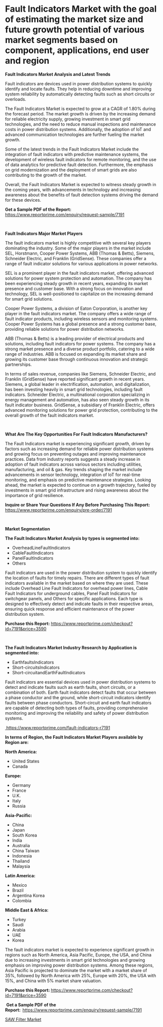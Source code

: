 <p><h1>Fault Indicators Market with the goal of estimating the market size and future growth potential of various market segments based on component, applications, end user and region</h1></p><p><strong>Fault Indicators Market Analysis and Latest Trends</strong></p>
<p><p>Fault indicators are devices used in power distribution systems to quickly identify and locate faults. They help in reducing downtime and improving system reliability by automatically detecting faults such as short circuits or overloads.</p><p>The Fault Indicators Market is expected to grow at a CAGR of 1.80% during the forecast period. The market growth is driven by the increasing demand for reliable electricity supply, growing investment in smart grid technologies, and the need to reduce manual inspections and maintenance costs in power distribution systems. Additionally, the adoption of IoT and advanced communication technologies are further fueling the market growth.</p><p>Some of the latest trends in the Fault Indicators Market include the integration of fault indicators with predictive maintenance systems, the development of wireless fault indicators for remote monitoring, and the use of data analytics for predictive fault detection. Furthermore, the emphasis on grid modernization and the deployment of smart grids are also contributing to the growth of the market.</p><p>Overall, the Fault Indicators Market is expected to witness steady growth in the coming years, with advancements in technology and increasing awareness about the benefits of fault detection systems driving the demand for these devices.</p></p>
<p><strong>Get a Sample PDF of the Report:&nbsp;</strong> <a href="https://www.reportprime.com/enquiry/request-sample/7191">https://www.reportprime.com/enquiry/request-sample/7191</a></p>
<p>&nbsp;</p>
<p><strong>Fault Indicators Major Market Players</strong></p>
<p><p>The fault indicators market is highly competitive with several key players dominating the industry. Some of the major players in the market include SEL, Horstmann, Cooper Power Systems, ABB (Thomas & Betts), Siemens, Schneider Electric, and Franklin (GridSense). These companies offer a range of fault indicator solutions for various applications in power networks.</p><p>SEL is a prominent player in the fault indicators market, offering advanced solutions for power system protection and automation. The company has been experiencing steady growth in recent years, expanding its market presence and customer base. With a strong focus on innovation and technology, SEL is well-positioned to capitalize on the increasing demand for smart grid solutions.</p><p>Cooper Power Systems, a division of Eaton Corporation, is another key player in the fault indicators market. The company offers a wide range of fault indicator products, including wireless sensors and monitoring systems. Cooper Power Systems has a global presence and a strong customer base, providing reliable solutions for power distribution networks.</p><p>ABB (Thomas & Betts) is a leading provider of electrical products and solutions, including fault indicators for power systems. The company has a strong market presence and a diverse product portfolio, catering to a wide range of industries. ABB is focused on expanding its market share and growing its customer base through continuous innovation and strategic partnerships.</p><p>In terms of sales revenue, companies like Siemens, Schneider Electric, and Franklin (GridSense) have reported significant growth in recent years. Siemens, a global leader in electrification, automation, and digitalization, has been investing heavily in smart grid technologies, including fault indicators. Schneider Electric, a multinational corporation specializing in energy management and automation, has also seen steady growth in its fault indicator business. GridSense, a subsidiary of Franklin Electric, offers advanced monitoring solutions for power grid protection, contributing to the overall growth of the fault indicators market.</p></p>
<p>&nbsp;</p>
<p><strong>What Are The Key Opportunities For Fault Indicators Manufacturers?</strong></p>
<p><p>The Fault Indicators market is experiencing significant growth, driven by factors such as increasing demand for reliable power distribution systems and growing focus on preventing outages and improving maintenance practices. Data from industry reports suggests a steady increase in adoption of fault indicators across various sectors including utilities, manufacturing, and oil & gas. Key trends shaping the market include advancements in sensor technology, integration of IoT for real-time monitoring, and emphasis on predictive maintenance strategies. Looking ahead, the market is expected to continue on a growth trajectory, fueled by investments in smart grid infrastructure and rising awareness about the importance of grid resilience.</p></p>
<p><strong>Inquire or Share Your Questions If Any Before Purchasing This Report:</strong> <a href="https://www.reportprime.com/enquiry/pre-order/7191">https://www.reportprime.com/enquiry/pre-order/7191</a></p>
<p>&nbsp;</p>
<p><strong>Market Segmentation</strong></p>
<p><strong>The Fault Indicators Market Analysis by types is segmented into:</strong></p>
<p><ul><li>OverheadLineFaultIndicators</li><li>CableFaultIndicators</li><li>PanelFaultIndicators</li><li>Others</li></ul></p>
<p><p>Fault indicators are used in the power distribution system to quickly identify the location of faults for timely repairs. There are different types of fault indicators available in the market based on where they are used. These include Overhead Line Fault Indicators for overhead power lines, Cable Fault Indicators for underground cables, Panel Fault Indicators for switchgear panels, and Others for specific applications. Each type is designed to effectively detect and indicate faults in their respective areas, ensuring quick response and efficient maintenance of the power distribution system.</p></p>
<p><strong>Purchase this Report:&nbsp;</strong><a href="https://www.reportprime.com/checkout?id=7191&price=3590">https://www.reportprime.com/checkout?id=7191&price=3590</a></p>
<p>&nbsp;</p>
<p><strong>The Fault Indicators Market Industry Research by Application is segmented into:</strong></p>
<p><ul><li>EarthfaultsIndicators</li><li>Short-circuitsIndicators</li><li>Short-circuitandEarthFaultIndicators</li></ul></p>
<p><p>Fault indicators are essential devices used in power distribution systems to detect and indicate faults such as earth faults, short circuits, or a combination of both. Earth fault indicators detect faults that occur between a phase conductor and the ground, while short-circuit indicators identify faults between phase conductors. Short-circuit and earth fault indicators are capable of detecting both types of faults, providing comprehensive monitoring and improving the reliability and safety of power distribution systems.</p></p>
<p><a href="https://www.reportprime.com/fault-indicators-r7191">&nbsp;https://www.reportprime.com/fault-indicators-r7191</a></p>
<p><strong>In terms of Region, the Fault Indicators Market Players available by Region are:</strong></p>
<p>
    <p> <strong> North America: </strong>
        <ul>
            <li>United States</li>
            <li>Canada</li>
        </ul>
        </p> 
    <p> <strong> Europe: </strong>
        <ul>
            <li>Germany</li>
            <li>France</li>
            <li>U.K.</li>
            <li>Italy</li>
            <li>Russia</li>
        </ul>
        </p> 
    <p> <strong> Asia-Pacific: </strong>
        <ul>
            <li>China</li>
            <li>Japan</li>
            <li>South Korea</li>
            <li>India</li>
            <li>Australia</li>
            <li>China Taiwan</li>
            <li>Indonesia</li>
            <li>Thailand</li>
            <li>Malaysia</li>
        </ul>
        </p> 
    <p> <strong> Latin America: </strong>
        <ul>
            <li>Mexico</li>
            <li>Brazil</li>
            <li>Argentina Korea</li>
            <li>Colombia</li>
        </ul>
        </p> 
    <p> <strong> Middle East & Africa: </strong>
        <ul>
            <li>Turkey</li>
            <li>Saudi</li>
            <li>Arabia</li>
            <li>UAE</li>
            <li>Korea</li>
        </ul>
    </p>
    </p>
<p><p>The fault indicators market is expected to experience significant growth in regions such as North America, Asia Pacific, Europe, the USA, and China due to increasing investments in smart grid technologies and growing emphasis on improving power distribution systems. Among these regions, Asia Pacific is projected to dominate the market with a market share of 35%, followed by North America with 25%, Europe with 20%, the USA with 15%, and China with 5% market share valuation.</p></p>
<p><strong>Purchase this Report: </strong><a href="https://www.reportprime.com/checkout?id=7191&price=3590">https://www.reportprime.com/checkout?id=7191&price=3590</a></p>
<p>&nbsp;<strong>Get a Sample PDF of the Report:&nbsp;&nbsp;</strong><a href="https://www.reportprime.com/enquiry/request-sample/7191">https://www.reportprime.com/enquiry/request-sample/7191</a></p>
<p><strong></strong></p>
<p><p><a href="https://github.com/GroverBarry/Market-Research-Report-List-4/blob/main/saw-filter-market.md">SAW Filter Market</a></p></p>